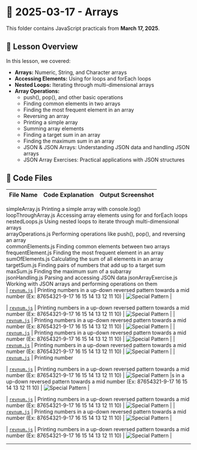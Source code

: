 # 📅 2025-03-17 - Arrays

This folder contains JavaScript practicals from **March 17, 2025**.

## 📜 Lesson Overview  
In this lesson, we covered:
- **Arrays:** Numeric, String, and Character arrays
- **Accessing Elements:** Using for loops and forEach loops
- **Nested Loops:** Iterating through multi-dimensional arrays
- **Array Operations:**
    - push(), pop(), and other basic operations
    - Finding common elements in two arrays
    - Finding the most frequent element in an array
    - Reversing an array
    - Printing a simple array
    - Summing array elements
    - Finding a target sum in an array
    - Finding the maximum sum in an array
    - JSON & JSON Arrays: Understanding JSON data and handling JSON arrays
    - JSON Array Exercises: Practical applications with JSON structures


## 📂 Code Files

| File Name   | Code Explanation | Output Screenshot |
|------------|-----------------|------------------|
simpleArray.js	Printing a simple array with console.log()	
loopThroughArray.js	Accessing array elements using for and forEach loops	
nestedLoops.js	Using nested loops to iterate through multi-dimensional arrays	
arrayOperations.js	Performing operations like push(), pop(), and reversing an array	
commonElements.js	Finding common elements between two arrays	
frequentElement.js	Finding the most frequent element in an array	
sumOfElements.js	Calculating the sum of all elements in an array	
targetSum.js	Finding pairs of numbers that add up to a target sum	
maxSum.js	Finding the maximum sum of a subarray	
jsonHandling.js	Parsing and accessing JSON data	
jsonArrayExercise.js	Working with JSON arrays and performing operations on them	
| [`revnum.js`](./Codes/revnum.js) | Printing numbers in a up-down reversed pattern towards a mid number (Ex: 87654321-9-17 16 15 14 13 12 11 10) | ![Special Pattern](./Outputs/revnum.png) |

| [`revnum.js`](./Codes/revnum.js) | Printing numbers in a up-down reversed pattern towards a mid number (Ex: 87654321-9-17 16 15 14 13 12 11 10) | ![Special Pattern](./Outputs/revnum.png) |
| [`revnum.js`](./Codes/revnum.js) | Printing numbers in a up-down reversed pattern towards a mid number (Ex: 87654321-9-17 16 15 14 13 12 11 10) | ![Special Pattern](./Outputs/revnum.png) |
| [`revnum.js`](./Codes/revnum.js) | Printing numbers in a up-down reversed pattern towards a mid number (Ex: 87654321-9-17 16 15 14 13 12 11 10) | ![Special Pattern](./Outputs/revnum.png) |
| [`revnum.js`](./Codes/revnum.js) | Printing numbers in a up-down reversed pattern towards a mid number (Ex: 87654321-9-17 16 15 14 13 12 11 10) | ![Special Pattern](./Outputs/revnum.png) |
| [`revnum.js`](./Codes/revnum.js) | Printing number

| [`revnum.js`](./Codes/revnum.js) | Printing numbers in a up-down reversed pattern towards a mid number (Ex: 87654321-9-17 16 15 14 13 12 11 10) | ![Special Pattern](./Outputs/revnum.png) |s in a up-down reversed pattern towards a mid number (Ex: 87654321-9-17 16 15 14 13 12 11 10) | ![Special Pattern](./Outputs/revnum.png) |

| [`revnum.js`](./Codes/revnum.js) | Printing numbers in a up-down reversed pattern towards a mid number (Ex: 87654321-9-17 16 15 14 13 12 11 10) | ![Special Pattern](./Outputs/revnum.png) |
| [`revnum.js`](./Codes/revnum.js) | Printing numbers in a up-down reversed pattern towards a mid number (Ex: 87654321-9-17 16 15 14 13 12 11 10) | ![Special Pattern](./Outputs/revnum.png) |

| [`revnum.js`](./Codes/revnum.js) | Printing numbers in a up-down reversed pattern towards a mid number (Ex: 87654321-9-17 16 15 14 13 12 11 10) | ![Special Pattern](./Outputs/revnum.png) |

---



